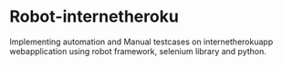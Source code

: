 # Robot-internetheroku
Implementing automation and Manual testcases on internetherokuapp webapplication  using robot framework, selenium library and python.
